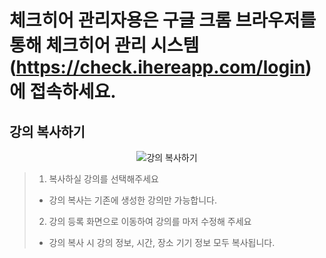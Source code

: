 # 체크히어 관리자용은 구글 크롬 브라우저를 통해 체크히어 관리 시스템 (https://check.ihereapp.com/login) 에 접속하세요.
## 강의 복사하기


<p align = "center">
<img alt="강의 복사하기" src="https://github.com/user-attachments/assets/6e537665-0702-4716-a164-1b0c7854ae94">
<p/>

>1. 복사하실 강의를 선택해주세요
> * 강의 복사는 기존에 생성한 강의만 가능합니다.
>2. 강의 등록 화면으로 이동하여 강의를 마저 수정해 주세요
> * 강의 복사 시 강의 정보, 시간, 장소 기기 정보 모두 복사됩니다.
